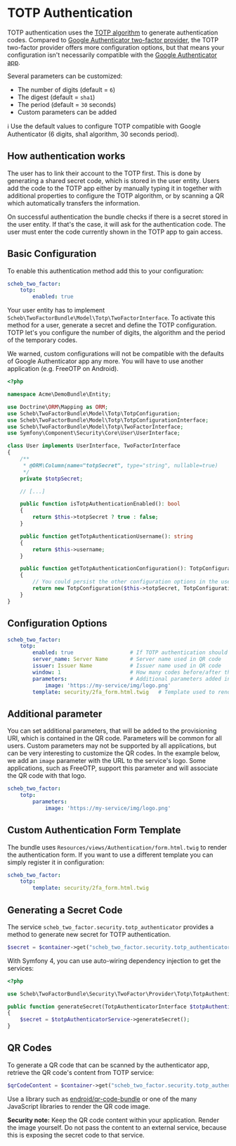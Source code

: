 TOTP Authentication
===================

TOTP authentication uses the [TOTP algorithm](https://en.wikipedia.org/wiki/Time-based_One-Time_Password) to generate
authentication codes. Compared to [Google Authenticator two-factor provider](google.md), the TOTP two-factor provider
offers more configuration options, but that means your configuration isn't necessarily compatible with the
[Google Authenticator app](http://code.google.com/p/google-authenticator/).

Several parameters can be customized:

- The number of digits (default = `6`)
- The digest (default = `sha1`)
- The period (default = `30` seconds)
- Custom parameters can be added

ℹ️ Use the default values to configure TOTP compatible with Google Authenticator (6 digits, sha1 algorithm, 30 seconds
period).

## How authentication works

The user has to link their account to the TOTP first. This is done by generating a shared secret code, which is stored
in the user entity. Users add the code to the TOTP app either by manually typing it in together with additional
properties to configure the TOTP algorithm, or by scanning a QR which automatically transfers the information.

On successful authentication the bundle checks if there is a secret stored in the user entity. If that's the case, it
will ask for the authentication code. The user must enter the code currently shown in the TOTP app to gain access.

## Basic Configuration

To enable this authentication method add this to your configuration:

```yaml
scheb_two_factor:
    totp:
        enabled: true
```

Your user entity has to implement `Scheb\TwoFactorBundle\Model\Totp\TwoFactorInterface`. To activate this method for a
user, generate a secret and define the TOTP configuration. TOTP let's you configure the number of digits, the algorithm
and the period of the temporary codes.

We warned, custom configurations will not be compatible with the defaults of Google Authenticator app any more. You will
have to use another application (e.g. FreeOTP on Android).

```php
<?php

namespace Acme\DemoBundle\Entity;

use Doctrine\ORM\Mapping as ORM;
use Scheb\TwoFactorBundle\Model\Totp\TotpConfiguration;
use Scheb\TwoFactorBundle\Model\Totp\TotpConfigurationInterface;
use Scheb\TwoFactorBundle\Model\Totp\TwoFactorInterface;
use Symfony\Component\Security\Core\User\UserInterface;

class User implements UserInterface, TwoFactorInterface
{
    /**
     * @ORM\Column(name="totpSecret", type="string", nullable=true)
     */
    private $totpSecret;

    // [...]

    public function isTotpAuthenticationEnabled(): bool
    {
        return $this->totpSecret ? true : false;
    }

    public function getTotpAuthenticationUsername(): string
    {
        return $this->username;
    }

    public function getTotpAuthenticationConfiguration(): TotpConfigurationInterface
    {
        // You could persist the other configuration options in the user entity to make it individual per user.
        return new TotpConfiguration($this->totpSecret, TotpConfiguration::ALGORITHM_SHA1, 20, 8);
    }
}
```

## Configuration Options

```yaml
scheb_two_factor:
    totp:
        enabled: true                  # If TOTP authentication should be enabled, default false
        server_name: Server Name       # Server name used in QR code
        issuer: Issuer Name            # Issuer name used in QR code
        window: 1                      # How many codes before/after the current one would be accepted as valid
        parameters:                    # Additional parameters added in the QR code
            image: 'https://my-service/img/logo.png'
        template: security/2fa_form.html.twig   # Template used to render the authentication form
```

## Additional parameter

You can set additional parameters, that will be added to the provisioning URI, which is contained in the QR code.
Parameters will be common for all users. Custom parameters may not be supported by all applications, but can be very
interesting to customize the QR codes. In the example below, we add an `image` parameter with the URL to the service's
logo. Some applications, such as FreeOTP, support this parameter and will associate the QR code with that logo.

```yaml
scheb_two_factor:
    totp:
        parameters:
            image: 'https://my-service/img/logo.png'
```

## Custom Authentication Form Template

The bundle uses `Resources/views/Authentication/form.html.twig` to render the authentication form. If you want to use a
different template you can simply register it in configuration:

```yaml
scheb_two_factor:
    totp:
        template: security/2fa_form.html.twig
```

## Generating a Secret Code

The service `scheb_two_factor.security.totp_authenticator` provides a method to generate new secret for TOTP
authentication.

```php
$secret = $container->get("scheb_two_factor.security.totp_authenticator")->generateSecret();
```

With Symfony 4, you can use auto-wiring dependency injection to get the services:

```php
<?php

use Scheb\TwoFactorBundle\Security\TwoFactor\Provider\Totp\TotpAuthenticatorInterface;

public function generateSecret(TotpAuthenticatorInterface $totpAuthenticatorService)
{
    $secret = $totpAuthenticatorService->generateSecret();
}
```

## QR Codes

To generate a QR code that can be scanned by the authenticator app, retrieve the QR code's content from TOTP service:

```php
$qrCodeContent = $container->get("scheb_two_factor.security.totp_authenticator")->getQRContent($user);
```

Use a library such as [endroid/qr-code-bundle](https://github.com/endroid/qr-code-bundle) or one of the many JavaScript
libraries to render the QR code image.

**Security note:** Keep the QR code content within your application. Render the image yourself. Do not pass the content
to an external service, because this is exposing the secret code to that service.
